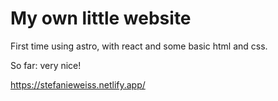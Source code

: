 # My own little website

First time using astro, with react and some basic html and css. 

So far: very nice!

https://stefanieweiss.netlify.app/